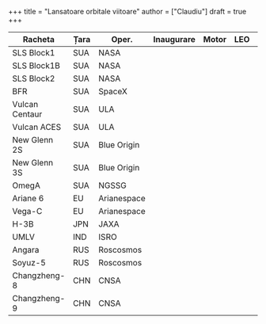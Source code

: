 +++
title = "Lansatoare orbitale viitoare"
author = ["Claudiu"]
draft = true
+++

| Racheta        | Țara | Oper.       | Inaugurare | Motor | LEO | SSO | GTO | Lună | Marte |
|----------------|------|-------------|------------|-------|-----|-----|-----|------|-------|
| SLS Block1     | SUA  | NASA        |            |       |     |     |     |      |       |
| SLS Block1B    | SUA  | NASA        |            |       |     |     |     |      |       |
| SLS Block2     | SUA  | NASA        |            |       |     |     |     |      |       |
| BFR            | SUA  | SpaceX      |            |       |     |     |     |      |       |
| Vulcan Centaur | SUA  | ULA         |            |       |     |     |     |      |       |
| Vulcan ACES    | SUA  | ULA         |            |       |     |     |     |      |       |
| New Glenn 2S   | SUA  | Blue Origin |            |       |     |     |     |      |       |
| New Glenn 3S   | SUA  | Blue Origin |            |       |     |     |     |      |       |
| OmegA          | SUA  | NGSSG       |            |       |     |     |     |      |       |
| Ariane 6       | EU   | Arianespace |            |       |     |     |     |      |       |
| Vega-C         | EU   | Arianespace |            |       |     |     |     |      |       |
| H-3B           | JPN  | JAXA        |            |       |     |     |     |      |       |
| UMLV           | IND  | ISRO        |            |       |     |     |     |      |       |
| Angara         | RUS  | Roscosmos   |            |       |     |     |     |      |       |
| Soyuz-5        | RUS  | Roscosmos   |            |       |     |     |     |      |       |
| Changzheng-8   | CHN  | CNSA        |            |       |     |     |     |      |       |
| Changzheng-9   | CHN  | CNSA        |            |       |     |     |     |      |       |